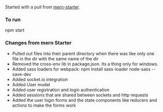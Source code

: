 Started with a pull from [mern-starter](https://github.com/Hashnode/mern-starter).

### To run

npm start

### Changes from mern Starter

- Pulled out files into their parent directory when there was like only one file in the dir with the same name of the dir
- Removed the cross-env lib in package.json. Its a thing only for windows.
- Added sass loaders for webpack: npm install sass-loader node-sass --save-dev
- Added socket.io integration
- Added User model
- Added user registration and login authentication
- Added sessions that are shared between sockets and http requests
- Added the user login forms and the state components like reducers and actions to make the forms work
